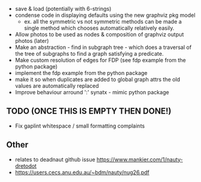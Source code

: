  - save & load (potentially with 6-strings)
 - condense code in displaying defaults using the new graphviz pkg model
    - ex. all the symmetric vs not symmetric methods can be made a single method which chooses automatically relatively easily.
 - Allow photos to be used as nodes & composition of graphviz output photos (later)
 - Make an abstraction - find in subgraph tree - which does a traversal of the tree of subgraphs to find a graph satisfying a predicate.
 - Make custom resolution of edges for FDP (see fdp example from the python package)
 - implement the fdp example from the python package
 - make it so when duplicates are added to global graph attrs the old values are automatically replaced
 - Improve behaviour arround ':' synatx - mimic python package

## TODO (ONCE THIS IS EMPTY THEN DONE!)
 - Fix gaplint whitespace / small formatting complaints

## Other
 - relates to deadnaut github issue https://www.mankier.com/1/nauty-dretodot
 - https://users.cecs.anu.edu.au/~bdm/nauty/nug26.pdf
